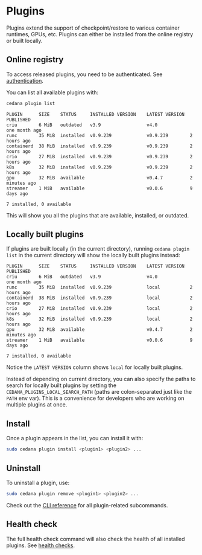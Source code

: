 # Plugins

Plugins extend the support of checkpoint/restore to various container runtimes, GPUs, etc. Plugins can either be installed from the online registry or built locally.

## Online registry

To access released plugins, you need to be authenticated. See [authentication](authentication.md).

You can list all available plugins with:

```sh
cedana plugin list
```

```
PLUGIN      SIZE    STATUS     INSTALLED VERSION    LATEST VERSION  PUBLISHED
criu        6 MiB   outdated   v3.9                 v4.0            one month ago
runc        35 MiB  installed  v0.9.239             v0.9.239        2 hours ago
containerd  38 MiB  installed  v0.9.239             v0.9.239        2 hours ago
crio        27 MiB  installed  v0.9.239             v0.9.239        2 hours ago
k8s         32 MiB  installed  v0.9.239             v0.9.239        2 hours ago
gpu         32 MiB  available                       v0.4.7          2 minutes ago
streamer    1 MiB   available                       v0.0.6          9 days ago

7 installed, 0 available
```

This will show you all the plugins that are available, installed, or outdated.

## Locally built plugins

If plugins are built locally (in the current directory), running `cedana plugin list` in the current directory will show the locally built plugins instead:

```
PLUGIN      SIZE    STATUS     INSTALLED VERSION    LATEST VERSION  PUBLISHED
criu        6 MiB   outdated   v3.9                 v4.0            one month ago
runc        35 MiB  installed  v0.9.239             local           2 hours ago
containerd  38 MiB  installed  v0.9.239             local           2 hours ago
crio        27 MiB  installed  v0.9.239             local           2 hours ago
k8s         32 MiB  installed  v0.9.239             local           2 hours ago
gpu         32 MiB  available                       v0.4.7          2 minutes ago
streamer    1 MiB   available                       v0.0.6          9 days ago

7 installed, 0 available
```

Notice the `LATEST VERSION` column shows `local` for locally built plugins.

Instead of depending on current directory, you can also specify the paths to search for locally built plugins by setting the `CEDANA_PLUGINS_LOCAL_SEARCH_PATH` (paths are colon-separated just like the `PATH` env var). This is a convenience for developers who are working on multiple plugins at once.

## Install

Once a plugin appears in the list, you can install it with:

```sh
sudo cedana plugin install <plugin1> <plugin2> ...
```

## Uninstall

To uninstall a plugin, use:

```sh
sudo cedana plugin remove <plugin1> <plugin2> ...
```

Check out the [CLI reference](../references/cli/cedana_plugin.md) for all plugin-related subcommands.

## Health check

The full health check command will also check the health of all installed plugins. See [health checks](health.md).
